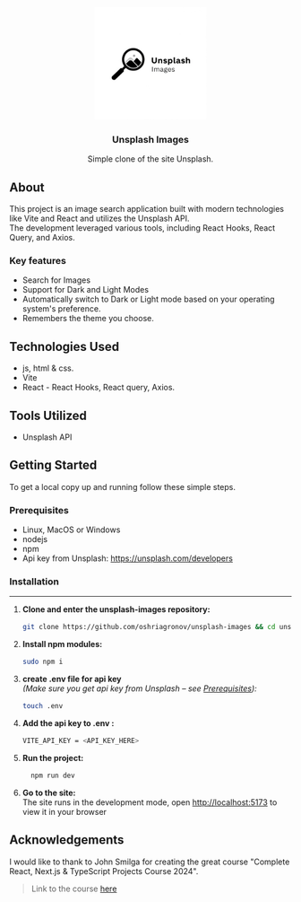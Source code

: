 <br />
<div align="center">
  <a href="https://github.com/oshriagronov/unsplash-images">
    <img src="logo.png" alt="Logo" width="200" height="200">
  </a>

<h3 align="center">Unsplash Images</h3>
  <p align="center">
    Simple clone of the site Unsplash.
  </p>
</div>

## About

This project is an image search application built with modern technologies like Vite and React and utilizes the Unsplash API.
<br/>The development leveraged various tools, including React Hooks, React Query, and Axios.

### Key features

- Search for Images
- Support for Dark and Light Modes
- Automatically switch to Dark or Light mode based on your operating system's preference.
- Remembers the theme you choose.

## Technologies Used

- js, html & css.
- Vite
- React - React Hooks, React query, Axios.


## Tools Utilized
- Unsplash API


## Getting Started

To get a local copy up and running follow these simple steps.

### Prerequisites

- Linux, MacOS or Windows
- nodejs
- npm
- Api key from Unsplash: https://unsplash.com/developers

### Installation

---

1. **Clone and enter the unsplash-images repository:**

   ```bash
   git clone https://github.com/oshriagronov/unsplash-images && cd unsplash-images
   ```

2. **Install npm modules:**

   ```bash
   sudo npm i
   ```

3. **create .env file for api key**  
   _(Make sure you get api key from Unsplash – see [Prerequisites](#prerequisites)):_

   ```bash
   touch .env
   ```

4. **Add the api key to .env :**
   ```bash
   VITE_API_KEY = <API_KEY_HERE>
   ```

5. **Run the project:**
    ```bash
      npm run dev
    ```

6. **Go to the site:**
   <br/>The site runs in the development mode, open [http://localhost:5173](http://localhost:5173/) to view it in your browser


## Acknowledgements

I would like to thank to John Smilga for creating the great course "Complete React, Next.js & TypeScript Projects Course 2024".

> Link to the course [here](https://www.udemy.com/course/react-tutorial-and-projects-course/?couponCode=KEEPLEARNING)
